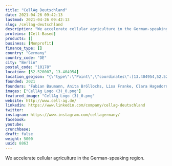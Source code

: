 ```yaml
---
title: "CellAg Deutschland"
date: 2021-04-26 09:42:13
lastmod: 2021-04-26 09:42:13
slug: /cellag-deutschland
description: "We accelerate cellular agriculture in the German-speaking region."
proteins: [Cell-Based]
products: []
business: [Nonprofit]
finance_type: []
country: "Germany"
country_code: "DE"
city: "Berlin"
postal_code: "10178"
location: [52.520007, 13.404954]
location_geojson: "{\"type\":\"Point\",\"coordinates\":[13.404954,52.520007]}"
founded: 2021
founders: "Fabian Baumann, Anita Bröllochs, Lisa Franke, Clara Hagedorn, Moritz Kompenhans, Gilda Lukacs, Tobias Messmer, Jonathan Michel, Jana Moritz, Jan Lukas Rinker, Ines Schiller, Julia Schimanietz, Pia Voltz"
images: ["CellAg Logo (3)_0.png"]
featured_image: "CellAg Logo (3)_0.png"
website: http://www.cell-ag.de/
linkedin: https://www.linkedin.com/company/cellag-deutschland
twitter: 
instagram: https://www.instagram.com/cellagermany/
facebook: 
youtube: 
crunchbase: 
draft: false
weight: 5000
uuid: 8863
---
```

We accelerate cellular agriculture in the German-speaking region.
